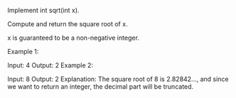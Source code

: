Implement int sqrt(int x).

Compute and return the square root of x.

x is guaranteed to be a non-negative integer.


Example 1:

Input: 4
Output: 2
Example 2:

Input: 8
Output: 2
Explanation: The square root of 8 is 2.82842..., and since we want to return an integer, the decimal part will be truncated.
